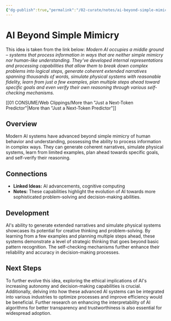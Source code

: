 ```yaml
---
{"dg-publish":true,"permalink":"/02-curate/notes/ai-beyond-simple-mimicry/","title":"AI Beyond Simple Mimicry","tags":["ai","machine-learning"]}
---
```


# AI Beyond Simple Mimicry

This idea is taken from the link below:
*Modern AI occupies a middle ground – systems that process information in ways that are neither simple mimicry nor human-like understanding. They've developed internal representations and processing capabilities that allow them to break down complex problems into logical steps, generate coherent extended narratives spanning thousands of words, simulate physical systems with reasonable fidelity, learn from just a few examples, plan multiple steps ahead toward specific goals and even verify their own reasoning through various self-checking mechanisms.*

[[01 CONSUME/Web Clippings/More than "Just a Next-Token Predictor"\|More than "Just a Next-Token Predictor"]]


## Overview
Modern AI systems have advanced beyond simple mimicry of human behavior and understanding, possessing the ability to process information in complex ways. They can generate coherent narratives, simulate physical systems, learn from limited examples, plan ahead towards specific goals, and self-verify their reasoning.

## Connections
- **Linked Ideas:** AI advancements, cognitive computing
- **Notes:** These capabilities highlight the evolution of AI towards more sophisticated problem-solving and decision-making abilities.

## Development
AI's ability to generate extended narratives and simulate physical systems showcases its potential for creative thinking and problem-solving. By learning from a few examples and planning multiple steps ahead, these systems demonstrate a level of strategic thinking that goes beyond basic pattern recognition. The self-checking mechanisms further enhance their reliability and accuracy in decision-making processes.

## Next Steps
To further evolve this idea, exploring the ethical implications of AI's increasing autonomy and decision-making capabilities is crucial. Additionally, delving into how these advanced AI systems can be integrated into various industries to optimize processes and improve efficiency would be beneficial. Further research on enhancing the interpretability of AI algorithms for better transparency and trustworthiness is also essential for widespread adoption.
